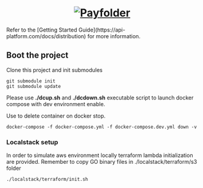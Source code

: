 <h1 align="center"><a href="https://www.payfolder.com"><img src="https://s3-eu-west-1.amazonaws.com/payfolder-public/pfl_32.png" alt="Payfolder"></a></h1>
Refer to the [Getting Started Guide](https://api-platform.com/docs/distribution) for more information.

## Boot the project
Clone this project and init submodules

```
git submodule init
git submodule update
```

Please use **./dcup.sh** and **./dcdown.sh** executable script to launch docker compose with dev environment enable.

Use to delete container on docker stop.
```
docker-compose -f docker-compose.yml -f docker-compose.dev.yml down -v
```
### Localstack setup
In order to simulate aws environment locally terraform lambda initialization are provided.
Remember to copy GO binary files in ./localstack/terraform/s3 folder
``` 
./localstack/terraform/init.sh
```
